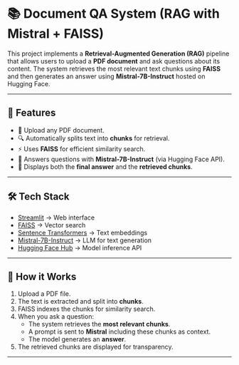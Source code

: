 # 📚 Document QA System (RAG with Mistral + FAISS)

This project implements a **Retrieval-Augmented Generation (RAG)** pipeline that allows users to upload a **PDF document** and ask questions about its content. The system retrieves the most relevant text chunks using **FAISS** and then generates an answer using **Mistral-7B-Instruct** hosted on Hugging Face.

---

## 🚀 Features
- 📂 Upload any PDF document.
- 🔍 Automatically splits text into **chunks** for retrieval.
- ⚡ Uses **FAISS** for efficient similarity search.
- 🤖 Answers questions with **Mistral-7B-Instruct** (via Hugging Face API).
- 📝 Displays both the **final answer** and the **retrieved chunks**.

---

## 🛠️ Tech Stack
- [Streamlit](https://streamlit.io/) → Web interface
- [FAISS](https://github.com/facebookresearch/faiss) → Vector search
- [Sentence Transformers](https://www.sbert.net/) → Text embeddings
- [Mistral-7B-Instruct](https://huggingface.co/mistralai/Mistral-7B-Instruct-v0.2) → LLM for text generation
- [Hugging Face Hub](https://huggingface.co/) → Model inference API

---

## 📂 How it Works
1. Upload a PDF file.
2. The text is extracted and split into **chunks**.
3. FAISS indexes the chunks for similarity search.
4. When you ask a question:
   - The system retrieves the **most relevant chunks**.
   - A prompt is sent to **Mistral** including these chunks as context.
   - The model generates an **answer**.
5. The retrieved chunks are displayed for transparency.

---
